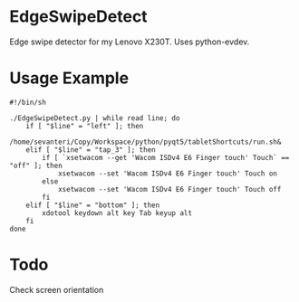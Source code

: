 EdgeSwipeDetect
===============

Edge swipe detector for my Lenovo X230T. Uses python-evdev.


Usage Example
=============

    #!/bin/sh

    ./EdgeSwipeDetect.py | while read line; do
        if [ "$line" = "left" ]; then
            /home/sevanteri/Copy/Workspace/python/pyqt5/tabletShortcuts/run.sh&
        elif [ "$line" = "tap_3" ]; then
            if [ `xsetwacom --get 'Wacom ISDv4 E6 Finger touch' Touch` == "off" ]; then
                xsetwacom --set 'Wacom ISDv4 E6 Finger touch' Touch on
            else
                xsetwacom --set 'Wacom ISDv4 E6 Finger touch' Touch off
            fi
        elif [ "$line" = "bottom" ]; then
            xdotool keydown alt key Tab keyup alt
        fi
    done


Todo
====

Check screen orientation